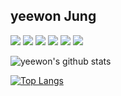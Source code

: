 
<p align="middle">      
  <h2>yeewon Jung</h2>
  <p>
  <img src="https://img.shields.io/badge/language-html-red.svg?style=flat-square"/>
  <img src="https://img.shields.io/badge/language-css-green.svg?style=flat-square"/>
  <img src="https://img.shields.io/badge/language-js-yellow.svg?style=flat-square"/>
  <img src="https://img.shields.io/badge/language-java-orange.svg?style=flat-square"/>
  <img src="https://img.shields.io/badge/language-python-blue.svg?style=flat-square"/>
  <img src="https://img.shields.io/badge/language-sql-yellowgreen.svg?style=flat-square"/>
</p>
</p>



![yeewon's github stats](https://github-readme-stats.vercel.app/api?username=Yeewon&show_icons=true)

[![Top Langs](https://github-readme-stats.vercel.app/api/top-langs/?username=Yeewon&layout=compact)](https://github.com/anuraghazra/github-readme-stats)
